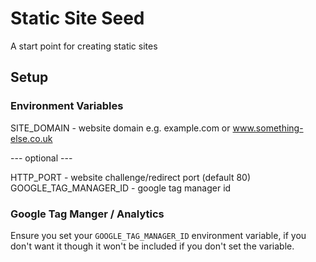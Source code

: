 # Static Site Seed
A start point for creating static sites

## Setup

### Environment Variables

SITE_DOMAIN - website domain e.g. example.com or www.something-else.co.uk

--- optional ---

HTTP_PORT - website challenge/redirect port (default 80)
GOOGLE_TAG_MANAGER_ID - google tag manager id

### Google Tag Manger / Analytics

Ensure you set your `GOOGLE_TAG_MANAGER_ID` environment variable, if you don't want it though it won't be included if you don't set the variable.
